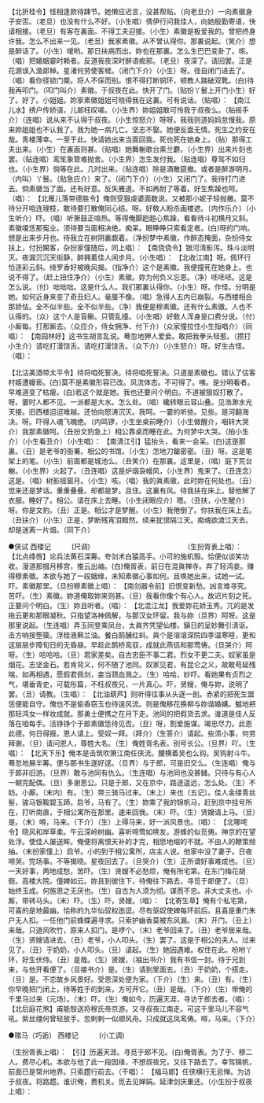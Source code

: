<!-- { "loadSidebar": true } -->
【北折桂令】怪相逢款待踈节。她懒应迟言，没甚帮贴。（向老旦介）一向素徽身子安否。（老旦）也没有什么不好。（小生唱）倩伊行问我佳人，向她殷勤寄语，快请相接。（老旦）有客在裏面。不得工夫迎接。（小生）素徽是极爱我的。曾把终身许我。怎么不出来一见。（老旦）我家素徽。从不曾认得你。那裏说起。（笑介）想是醉话了。（小生）嗳哟。那日扶病而出。妳也在那裏。怎么生巴巴变卦了。咳。（唱）把婚姻霎时赖者。反道我夜深时醉语痴邪。（老旦）夜深了。请回罢。正是花源误入渔郞棹。星渚何劳使客槎。（闭门下介）（小生）呀。径自闭门进去了。（唱）看你径锁门橜。将人不倸而别。恨不得打断铜环，顿教人踹破双靴。(白)待我再叩门。（叩门叫介）素徽。于叔夜在此。快开了门。（贴扮丫鬟上开门小生）好了。好了。小姐姐。妳家素徽姐姐可晓得我在这裏。可有说话。（贴唱）： 
【南江儿水】绣户传娇语，儿郞枉叹嗟。（小生界）妳姐姐敢可怜我于叔夜么。（贴摇手介）（连唱）说从来不认得于叔夜。（小生惊怒介）呀呀。我我则道妈妈怠慢我。原来妳姐姐也不认我了。我为她一病几亡。坚志不娶。她便反面无情。死生之约安在哉。靑楼薄幸。一至于此。快请她出来当面回我。死也死在她身上。（贴）那得工夫出来。（小生）在裏面则甚。（贴唱）她舞榭歌台熏兰麝。（小生界）出来片刻也罢。（贴连唱）鸾笙象管难抛舍。（小生界）怎生发付我。（贴连唱）尊驾不如归也。（小生界）倘等在此。几时出来。（贴连唱）除是酒散筵撤。或者是醉游明月。（内叫）丫鬟。（贴急应介）来了。（闭门下介）（小生）又闭门了。我待打门进去。倘素徽当了面。还有好意。反失雅道。不如再耐了等着。好生焦躁也呵。（唱）： 
【北雁儿落带德胜令】俺则受狠虔婆面数说。又被那小妮子轻抛撇。莫不待分开咱连理枝，敢待要打散俺同心结。呀。好敎人盼杀画楼遮。〔内作乐介〕（小生听介）吓。（唱）听箫鼓正喧热。等得俺脚趔趄心焦躁，看看待斗初横月又斜。素徽嗄恁那寃业。须待要当面相决绝。痴呆。眼睁睁只索看定者。(白)呀的门响。想是出来步月也。待我立在树阴裏觑着。（净扮梦中素徽，作醉态掩面，杂扮侍女扶上，付扮闝客，杂扮家僮随后，同上唱）： 
【南侥侥令】银河淸影泻。珠斗淡明灭。夜漏沉沉天街静，醉拥着佳人闲步月。（小生唱）： 
【北收江南】呀。佩环行恰逐彩云斜。绮罗香好被晚风揭。（指净介）这个是素徽。我便撞死在她身上。也说不得了。（赶上扭住净介）（小生）素徽。妳为何负义忘恩。（净）呸呸呸。这是怎么说。（付）咄咄咄。这是什么人。我们那裏认得你。（小生）呀。作怪。分明是她。如何近身来变了奇丑妇人。毫厘不像。（唱）急得人五内已崩裂。与西楼相会那娇怯。全不似半些。全不似半些。（净）我便是穆素徽。还有什么素徽。人也不认得的。（众）这个人是盲鳅。只管乱撞。（小生唱）好敎人浑身是口费分说。（付）小厮每。打那厮去。（众应介，侍女拥净、付下介）（众家僮拉住小生指唱介）（同唱）： 
【南园林好】这书生胡言乱说。蓦忽地狎人爱妾。敢把我拳头轻惹。（攒打小生介）请吃打漫饶舌。请吃打漫饶舌。（众下介）（小生怒介）呀。好生古怪。（唱）： 

【北沽美酒带太平令】待将咱死誓决。待将咱死誓决。只道是素徽也。错认了估客村姬遭嫚亵。(白)莫不是素徽形容已改。风流体态。不可得了。咦。是分明看者。早难道变了枯瘪。(白)若这个就是她。我也还要问个明白。不道被狠奴打散了。呀。霎时人都不见。一派都是大水。怎么处。（唱）纔转眼云容山叠。见浩渺水光天接。旧西楼迢迢难越。还怕向怒涛沉灭。我呵。一霎的听些。见些。是河翻海决。呀。吓得人魂飞魄绝。（内鸣锣，小生坐桌前睡介）（小生做醒介，咽转大哭介）我那素徽呵。（丑扮文豹急上）相公靠桌而睡在此。为何梦中大哭。（拍小生介）（小生看丑介）（小生唱）： 
【南淸江引】猛抬头，看来一会呆。(白)这是那裏。（丑）是老爷的衙署。相公的书馆。（小生）怎地刀鎗密密。（丑）呀。这是笔架上的笔。（小生）前面都是城池么。（丑笑介）在那裏。这里是，（唱）庭下荒台榭。（小生界）火起了。（丑连唱）这是炉烟袅幔风，（小生界）鬼来了。（丑连念）这是。（唱）树影摇窗月。（小生）咳。（唱）我的眞素徽，此时妳在何处也。（丑）觉来还是梦话。重重叠叠。却都是梦。且住。这裏有风。待我扶在床上。替他解了衣服。睡好了。相公。请在床上去睡。（小生闭眼应介）嗯。（丑扶，小生醒介）呀。你是文豹。（丑）正是。相公才是梦醒。（小生）我倦倒了。你扶我在床上去。（丑扶介）（小生）正是，梦断残宵泪黯然。续来犹恨隔江天。痴魂欲渡江天去。却是迷离一片烟。（同下介） 




●侠试 西楼记　　　(尺调)　　　 
　　　　　　　　　　 
（生扮胥表上唱）： 
【北点绛唇】论兵法黄石深筹。夸剑术白猿高手。小可的施机彀。恰便似谈笑功收。漫道那掇月移宫，推云出岫。(白)俺胥表，前日在混眞禅寺。弃了轻鸿妾。赚得穆素徽。本欲与她了一段姻缘，未知素徽心事如何。且唤她出来，试她一试。吓。素徽那里。（旦扮穆素徽上唱）： 
【南剑器令前】旧恨变新愁。凶言难寻究。 苦吓。（生）素徽。妳道俺取妳来则甚。（旦）我看你像个有心人。故迟片刻之死。正要问个明白。（生）妳且听者。（唱）： 
【北混江龙】我爱妳花娇玉秀。兀的是发拖云更和那眼凝秋。只指望洛神佩解，与那汉女环留。我与妳（旦界）阿呀。这是那里说起。（生连唱）弄玉同登乘凤台，太眞齐凭望仙楼。鎭日的呈妙舞引淸讴。击方响按箜篌。浮桂液爇兰油。餐白鹄脯红蚪。眞个是溶溶深院四季温寒暄，更和这层层步障旬日的无昏昼。早趁此鹊桥鸾驭，成就此燕侣和那莺俦。（旦哭介）阿呀。（生）哈哈哈。（旦）君家差矣。自古忠臣不事二君。烈女不更二夫。奴家虽是烟花。志坚金石。若肯背义，何不随了池同。奴家见君，有昆仑之义，故敢苟延残喘，如再相遇，愿假君佩剑，妾当颈血溅之。（生）哈哈，妙吓。看她果有贞烈之气，堪垂青史，可载彤篇，不枉叔夜兄，一片真心。吓，贤嫂，俺与妳，说明了罢。（旦）请教。（生唱）： 
【北油葫芦】则听得往事从头逐一剖。赤紧的把死生盟恁便能自守。俺也不是偷香窃玉也待逞风流。则是俺移花换柳与妳谐婚媾。魆地把那轻鸿女一样妆成就。那勇士便携之在月下走。池同的把假货去求。谁道是佳人反落在咱每手。活铮铮个于郎素徽恁待见否。（旦）呀，割爱施谋。竭忠尽力。此恩此德。何日得报。恩人请上。受奴一拜。（拜介）（生答介）请起。些须小事，何劳拜谢。（旦）请问恩人，尊姓大名。（生）俺姓胥名表。别号长公。（旦界）吖。（生唱）： 
【北天下乐】俺本是击筑吹箫江南任侠流。腰横着吴也么钩。吴钩射斗牛。蓦忽地展半筹。便与那书生遂好逑。（旦界）与于郎，可是旧交么。（生连唱）俺与于郞非旧游。（旦界）敢与池同有仇么。（生连唱）与池同也没甚雠。只待与有心人一朝完配偶。（旦）多谢恩公。只是于郎，又在京中，路途遥远，怎么处。（生）不妨。小厮。（末内）有。（生）带三骑马过来。（末上）来也〔五记〕。佳人金缕青丝髻，骏马银鞍碧玉蹄。启爷，马有了。（生）妳乘了我的锦帆马，赶到京中挂号所在，打听南直，于相公寓所在那里。速来回我。（末）吓。（生）贤嫂请上马。（旦）是。（末）嘚，马来。（下介）（生）上得马来，好一派风景也。（唱）： 
【北哪咤令】晓风和岸草柔。午云深岭树幽。喜听啼莺如唤友。游蜂的似觅俦。神京的在望处浮。使佳人屡送眸。俺便将离恨天补的才完，相思地缩的不就。不由人的鞭策频抽。（末扮家僮上）启爷。小的到于相公寓所，店主人说。他家中没了妻子。日夜啼哭。完场事。不等揭晓。星夜回去了。（旦哭介）（生）正所谓好事难成也。（旦）一天好事，两地成愁，苦吓。（生）贤嫂不必愁烦，俺有所宅第。在东门梅花胡衕。高楼大院。僮婢如云。妳且到彼住下，待俺往下路去，寻觅于郞便了。（旦）始终玉成。何施恩之无厌也。（生）自古为人须为彻。谋而不忠。非大丈夫也。小厮，带转马头。（末）吓。（生）吓，贤嫂。（唱）： 
【北寄生草】俺有个私宅第，可喜的是地最幽。恰称的九华仙驭权迤逗。尽有驱奴使婢每环前后。且喜是重门朱户无人扣。一任他门前蜂蝶遍寻求。只索护幽香莫被东风漏。（末）开门。（丑上）来哉。只道风吹竹，原来人扣门。是啰个。（末）老爷回来了。（丑）老爷居来哉。（生）贤嫂请进去。（丑）老爷，小人叩头。（生）罢了。这是于相公的夫人。过来见了。（丑）于奶奶，小人叩头。（旦）请起。（生）她因遇难。权住在此。吩咐丫环，好生伏侍。（丑）是哉。（生）贤嫂，（袖出书介）我有书信一封。待于兄到来，与他开看便了。（旦接书介）是。（生）请到里面去。（丑）于奶奶，个搭走。（旦）是。不恋故乡风景好。受恩深处便为家。（下介）（生）来。（丑）有。（生）你早晚把门闭上，待等姓于的到来，方可开它。（丑）是哉。（下介）（生）带俺的千里马过来〔元场〕。（末）吓。（生）俺如今，历遍天涯，寻访于郎去者。（唱）： 
【北后庭花煞】甫能彀送将穆氏帝京游。又寻叔夜江南走。可这千里马儿不容气吼。紫丝缰何曾轻放手。忽剌剌一似顺风舟。只成就这凤鸾俦。嘚，马来。（下介） 




●赠马（巧逅） 西楼记　　　(小工调)　 


（生扮胥表上唱）： 
【引】历遍天涯。寻觅于郎不见。(白)俺胥表。为了于、穆二人。费尽心机。本欲与他了此一段因缘，不想叔夜兄，又往下路去了。幸驾锦帆，前面已是常州地界。只索趱行前去。（干唱）： 
【福马郞】任侠横行无忌惮。为访于叔夜。将路趱。谁识俺，费机关。觅去见婵娟。延津剑庆重还。（小生扮于叔夜上唱）： 
